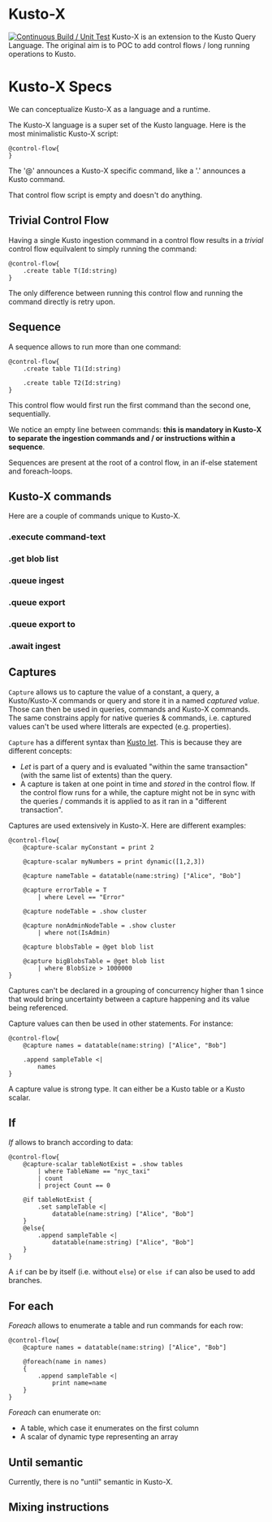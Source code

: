 # Kusto-X

[![Continuous Build / Unit Test](https://github.com/vplauzon/kusto-x/actions/workflows/continuous-build.yaml/badge.svg)](https://github.com/vplauzon/kusto-x/actions/workflows/continuous-build.yaml)
Kusto-X is an extension to the Kusto Query Language.  The original aim is to POC to add control flows / long running operations to Kusto.

# Kusto-X Specs

We can conceptualize Kusto-X as a language and a runtime.

The Kusto-X language is a super set of the Kusto language.  Here is the most minimalistic Kusto-X script:

```kusto
@control-flow{
}
```

The '@' announces a Kusto-X specific command, like a '.' announces a Kusto command.

That control flow script is empty and doesn't do anything.

## Trivial Control Flow

Having a single Kusto ingestion command in a control flow results in a *trivial* control flow equilvalent to simply running the command:

```kusto
@control-flow{
    .create table T(Id:string)
}
```

The only difference between running this control flow and running the command directly is retry upon.

## Sequence

A sequence allows to run more than one command:

```kusto
@control-flow{
    .create table T1(Id:string)

    .create table T2(Id:string)
}
```

This control flow would first run the first command than the second one, sequentially.

We notice an empty line between commands:  **this is mandatory in Kusto-X to separate the ingestion commands and / or instructions within a sequence**.

Sequences are present at the root of a control flow, in an if-else statement and foreach-loops.

## Kusto-X commands

Here are a couple of commands unique to Kusto-X.

### .execute command-text

### .get blob list

### .queue ingest

### .queue export

### .queue export to

### .await ingest

## Captures

`Capture` allows us to capture the value of a constant, a query, a Kusto/Kusto-X commands or query and store it in a named *captured value*.  Those can then be used in queries, commands and Kusto-X commands.  The same constrains apply for native queries & commands, i.e. captured values can't be used where litterals are expected (e.g. properties).

`Capture` has a different syntax than [Kusto let](https://docs.microsoft.com/en-us/azure/data-explorer/kusto/query/letstatement).  This is because they are different concepts:

* *Let* is part of a query and is evaluated "within the same transaction" (with the same list of extents) than the query.
* A capture is taken at one point in time and *stored* in the control flow.  If the control flow runs for a while, the capture might not be in sync with the queries / commands it is applied to as it ran in a "different transaction".

Captures are used extensively in Kusto-X.  Here are different examples:

```kusto
@control-flow{
    @capture-scalar myConstant = print 2

    @capture-scalar myNumbers = print dynamic([1,2,3])

    @capture nameTable = datatable(name:string) ["Alice", "Bob"]

    @capture errorTable = T
        | where Level == "Error"
    
    @capture nodeTable = .show cluster

    @capture nonAdminNodeTable = .show cluster
        | where not(IsAdmin)

    @capture blobsTable = @get blob list

    @capture bigBlobsTable = @get blob list
        | where BlobSize > 1000000
}
```

Captures can't be declared in a grouping of concurrency higher than 1 since that would bring uncertainty between a capture happening and its value being referenced.

Capture values can then be used in other statements.  For instance:

```kusto
@control-flow{
    @capture names = datatable(name:string) ["Alice", "Bob"]

    .append sampleTable <|
        names
}
```

A capture value is strong type.  It can either be a Kusto table or a Kusto scalar.

## If

*If* allows to branch according to data:

```kusto
@control-flow{
    @capture-scalar tableNotExist = .show tables 
        | where TableName == "nyc_taxi"
        | count
        | project Count == 0

    @if tableNotExist {
        .set sampleTable <|
            datatable(name:string) ["Alice", "Bob"]
    }
    @else{
        .append sampleTable <|
            datatable(name:string) ["Alice", "Bob"]
    }
}
```

A `if` can be by itself (i.e. without `else`) or `else if` can also be used to add branches.

## For each

*Foreach* allows to enumerate a table and run commands for each row:

```kusto
@control-flow{
    @capture names = datatable(name:string) ["Alice", "Bob"]

    @foreach(name in names)
    {
        .append sampleTable <|
            print name=name
    }
}
```

*Foreach* can enumerate on:

* A table, which case it enumerates on the first column
* A scalar of dynamic type representing an array

## Until semantic

Currently, there is no "until" semantic in Kusto-X.

## Mixing instructions
